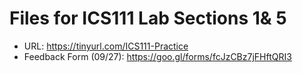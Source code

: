 # Files for ICS111 Lab Sections 1& 5

* URL: https://tinyurl.com/ICS111-Practice
* Feedback Form (09/27): https://goo.gl/forms/fcJzCBz7jFHftQRI3
